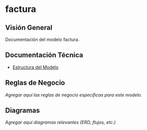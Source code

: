 # factura

## Visión General

Documentación del modelo factura.

## Documentación Técnica

- [Estructura del Modelo](./_generated/factura.md)

## Reglas de Negocio

*Agregar aquí las reglas de negocio específicas para este modelo.*

## Diagramas

*Agregar aquí diagramas relevantes (ERD, flujos, etc.)*
